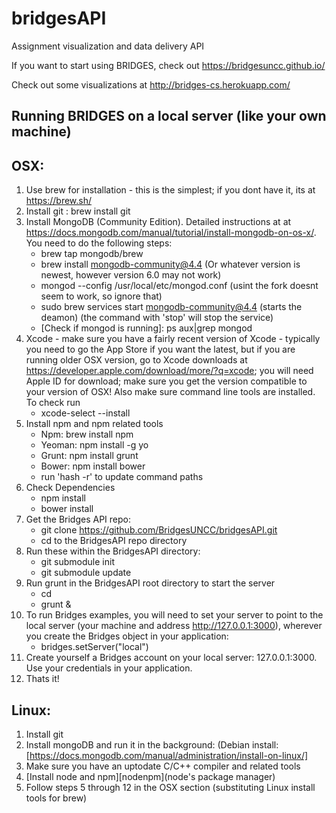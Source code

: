 bridgesAPI
==========

Assignment visualization and data delivery API

If you want to start using BRIDGES, check out https://bridgesuncc.github.io/ 

Check out some visualizations at http://bridges-cs.herokuapp.com/

## Running BRIDGES on a local server (like your own machine) 

## OSX:

1. Use brew for installation - this is the simplest; if you dont have it,
its at https://brew.sh/
2. Install git : brew install git
3. Install MongoDB (Community Edition). Detailed instructions at  at https://docs.mongodb.com/manual/tutorial/install-mongodb-on-os-x/.  You
need to do the following steps:
	- brew tap mongodb/brew
	- brew install mongodb-community@4.4 (Or whatever version is newest, however version 6.0 may not work)
	- mongod --config /usr/local/etc/mongod.conf  (usint the fork doesnt seem to 	work, so ignore that)
	- sudo brew services start mongodb-community@4.4 (starts the deamon)
	(the command with 'stop' will stop the service)
	- [Check if mongod is running]: ps aux|grep mongod
4. Xcode - make sure you have a fairly recent version of Xcode - typically
you need to go the App Store if you want the latest, but if you are running
older OSX version, go to Xcode downloads at https://developer.apple.com/download/more/?q=xcode; you will need Apple ID for download; make sure you get the version compatible to your version of OSX! Also make sure command line tools are installed. To check run 
	- xcode-select --install
5. Install npm and npm related tools
	- Npm:    brew install npm
	- Yeoman: npm install -g yo  
	- Grunt:  npm install grunt
	- Bower:  npm install bower
	- run 'hash -r' to update command paths
6. Check Dependencies 
	- npm install  
	- bower install  
7. Get the Bridges API repo:
	- git  clone https://github.com/BridgesUNCC/bridgesAPI.git  
	- cd to the BridgesAPI repo directory
8. Run these within the BridgesAPI directory:
	- git submodule init
	- git submodule update
9. Run grunt in the BridgesAPI root directory to start the server
	- cd
	- grunt &
10. To run Bridges examples, you will need to set your server to point to 
the local server (your machine and address http://127.0.0.1:3000), wherever you create the Bridges object
in your application:
	- bridges.setServer("local")
11. Create yourself a Bridges account on your local server: 127.0.0.1:3000. Use
	your credentials in your application.
12. Thats it!

## Linux:

1. Install git
2. Install mongoDB and run it in the background: (Debian install: [https://docs.mongodb.com/manual/administration/install-on-linux/]
3. Make sure you have an uptodate C/C++ compiler and related tools
4. [Install node and npm][nodenpm](node's package manager) 
5. Follow steps 5 through 12 in the OSX section (substituting Linux install 
tools for brew)
	
